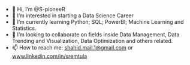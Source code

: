 - 👋 Hi, I’m @S-pioneeR
- 👀 I’m interested in starting a Data Science Career
- 🌱 I’m currently learning Python; SQL; PowerBI; Machine Learning and Statistics.
- 💞️ I’m looking to collaborate on fields inside Data Management, Data Trending and Visualization, Data Optimization and others related.
- 📫 How to reach me: shahid.mail.1@gmail.com or www.linkedin.com/in/sremtula
